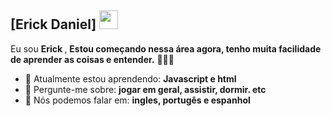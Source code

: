## [Erick Daniel] <img src="https://github.com/TheDudeThatCode/TheDudeThatCode/blob/master/Assets/Mario_Hello_Big.gif" width="30px">

Eu sou <strong> Erick </strong>, <strong>Estou começando nessa área agora, tenho muita facilidade de aprender as coisas e entender.</strong> 👨🏻‍💻 

- 🚀 Atualmente estou aprendendo: <strong>Javascript e html</strong> 
- 💬 Pergunte-me sobre: <strong> jogar em geral, assistir, dormir. etc</strong>
- 📣 Nós podemos falar em: <strong>ingles, portugês e espanhol</strong>
